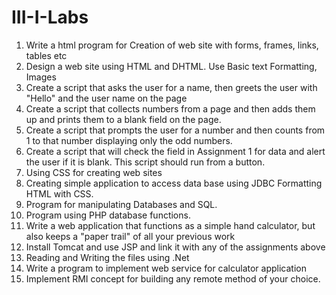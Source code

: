 # III-I-Labs
1. Write a html program for Creation of web site with forms, frames, links, tables etc
2. Design a web site using HTML and DHTML. Use Basic text Formatting, Images
3. Create a script that asks the user for a name, then greets the user with "Hello" and the user
name on the page
4. Create a script that collects numbers from a page and then adds them up and prints them to a
blank field on the page.
5. Create a script that prompts the user for a number and then counts from 1 to that number
displaying only the odd numbers.
6. Create a script that will check the field in Assignment 1 for data and alert the user if it is blank.
This script should run from a button.
7. Using CSS for creating web sites
8. Creating simple application to access data base using JDBC Formatting HTML with CSS.
9. Program for manipulating Databases and SQL.
10. Program using PHP database functions.
11. Write a web application that functions as a simple hand calculator, but also keeps a "paper
trail" of all your previous work
12. Install Tomcat and use JSP and link it with any of the assignments above
13. Reading and Writing the files using .Net
14. Write a program to implement web service for calculator application
15. Implement RMI concept for building any remote method of your choice.

